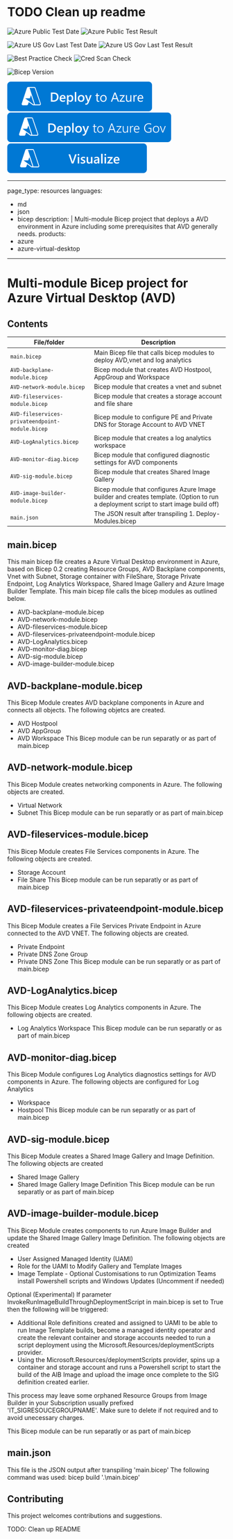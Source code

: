 # TODO Clean up readme

![Azure Public Test Date](https://azurequickstartsservice.blob.core.windows.net/badges/quickstarts/microsoft.desktopvirtualization/avd-backplane-with-network-and-storage-and-monitoring/PublicLastTestDate.svg)
![Azure Public Test Result](https://azurequickstartsservice.blob.core.windows.net/badges/quickstarts/microsoft.desktopvirtualization/avd-backplane-with-network-and-storage-and-monitoring/PublicDeployment.svg)

![Azure US Gov Last Test Date](https://azurequickstartsservice.blob.core.windows.net/badges/quickstarts/microsoft.desktopvirtualization/avd-backplane-with-network-and-storage-and-monitoring/FairfaxLastTestDate.svg)
![Azure US Gov Last Test Result](https://azurequickstartsservice.blob.core.windows.net/badges/quickstarts/microsoft.desktopvirtualization/avd-backplane-with-network-and-storage-and-monitoring/FairfaxDeployment.svg)

![Best Practice Check](https://azurequickstartsservice.blob.core.windows.net/badges/quickstarts/microsoft.desktopvirtualization/avd-backplane-with-network-and-storage-and-monitoring/BestPracticeResult.svg)
![Cred Scan Check](https://azurequickstartsservice.blob.core.windows.net/badges/quickstarts/microsoft.desktopvirtualization/avd-backplane-with-network-and-storage-and-monitoring/CredScanResult.svg)

![Bicep Version](https://azurequickstartsservice.blob.core.windows.net/badges/quickstarts/microsoft.desktopvirtualization/avd-backplane-with-network-and-storage-and-monitoring/BicepVersion.svg)

[![Deploy To Azure](https://raw.githubusercontent.com/Azure/azure-quickstart-templates/master/1-CONTRIBUTION-GUIDE/images/deploytoazure.svg?sanitize=true)](https://portal.azure.com/#create/Microsoft.Template/uri/https%3A%2F%2Fraw.githubusercontent.com%2FAzure%2Fazure-quickstart-templates%2Fmaster%2Fquickstarts%2Fmicrosoft.desktopvirtualization%2Favd-backplane-with-network-and-storage-and-monitoring%2Fazuredeploy.json)
[![Deploy To Azure US Gov](https://raw.githubusercontent.com/Azure/azure-quickstart-templates/master/1-CONTRIBUTION-GUIDE/images/deploytoazuregov.svg?sanitize=true)](https://portal.azure.us/#create/Microsoft.Template/uri/https%3A%2F%2Fraw.githubusercontent.com%2FAzure%2Fazure-quickstart-templates%2Fmaster%2Fquickstarts%2Fmicrosoft.desktopvirtualization%2Favd-backplane-with-network-and-storage-and-monitoring%2Fazuredeploy.json)
[![Visualize](https://raw.githubusercontent.com/Azure/azure-quickstart-templates/master/1-CONTRIBUTION-GUIDE/images/visualizebutton.svg?sanitize=true)](http://armviz.io/#/?load=https%3A%2F%2Fraw.githubusercontent.com%2FAzure%2Fazure-quickstart-templates%2Fmaster%2Fquickstarts%2Fmicrosoft.desktopvirtualization%2Favd-backplane-with-network-and-storage-and-monitoring%2Fazuredeploy.json)

---
page_type: resources
languages:
  - md
  - json
  - bicep
description: |
  Multi-module Bicep project that deploys a AVD environment in Azure including some prerequisites that AVD generally needs.
products:
  - azure
  - azure-virtual-desktop
---

#   Multi-module Bicep project for Azure Virtual Desktop (AVD)


## Contents


| File/folder                      | Description                                                                    |
|----------------------------------|--------------------------------------------------------------------------------|
| `main.bicep`                     | Main Bicep file that calls bicep modules to deploy AVD,vnet and log analytics  |
| `AVD-backplane-module.bicep`     | Bicep module that creates AVD Hostpool, AppGroup and Workspace                 |
| `AVD-network-module.bicep`       | Bicep module that creates a vnet and subnet                                    |
| `AVD-fileservices-module.bicep`  | Bicep module that creates a storage account and file share                     |
| `AVD-fileservices-privateendpoint-module.bicep`         | Bicep module to configure PE and Private DNS for Storage Account to AVD VNET            |
| `AVD-LogAnalytics.bicep`         | Bicep module that creates a log analytics workspace                            |
| `AVD-monitor-diag.bicep`         | Bicep module that configured diagnostic settings for AVD components            |
| `AVD-sig-module.bicep`         | Bicep module that creates Shared Image Gallery            |
| `AVD-image-builder-module.bicep`         | Bicep module that configures Azure Image builder and creates template. (Option to run a deployment script to start image build off)            |
| `main.json`                      | The JSON result after transpiling 1. Deploy-Modules.bicep                      |


## main.bicep
This main bicep file creates a Azure Virtual Desktop environment in Azure, based on Bicep 0.2 creating Resource Groups, AVD Backplane
components, Vnet with Subnet, Storage container with FileShare, Storage Private Endpoint, Log Analytics Workspace, Shared Image Gallery and Azure Image Builder Template. 
This main bicep file calls the bicep modules as outlined below.
 - AVD-backplane-module.bicep
 - AVD-network-module.bicep
 - AVD-fileservices-module.bicep
 - AVD-fileservices-privateendpoint-module.bicep
 - AVD-LogAnalytics.bicep
 - AVD-monitor-diag.bicep
 - AVD-sig-module.bicep
 - AVD-image-builder-module.bicep
 
## AVD-backplane-module.bicep
This Bicep Module creates AVD backplane components in Azure and connects all objects. The following objetcs
are created.
 - AVD Hostpool
 - AVD AppGroup
 - AVD Workspace
 This Bicep module can be run separatly or as part of main.bicep
 
 ## AVD-network-module.bicep
This Bicep Module creates networking components in Azure. The following objects are created.
 - Virtual Network
 - Subnet
 This Bicep module can be run separatly or as part of main.bicep

 ## AVD-fileservices-module.bicep
This Bicep Module creates File Services components in Azure. The following objects are created.
 - Storage Account
 - File Share
 This Bicep module can be run separatly or as part of main.bicep

## AVD-fileservices-privateendpoint-module.bicep
This Bicep Module creates a File Services Private Endpoint in Azure connected to the AVD VNET. The following objects are created.
 - Private Endpoint
 - Private DNS Zone Group
 - Private DNS Zone
 This Bicep module can be run separatly or as part of main.bicep
  ## AVD-LogAnalytics.bicep
This Bicep Module creates Log Analytics components in Azure. The following objects are created.
 - Log Analytics Workspace
 This Bicep module can be run separatly or as part of main.bicep

  ## AVD-monitor-diag.bicep
This Bicep Module configures Log Analytics diagnostics settings for AVD components in Azure. The following objects
are configured for Log Analytics
 - Workspace
 - Hostpool
 This Bicep module can be run separatly or as part of main.bicep

  ## AVD-sig-module.bicep
This Bicep Module creates a Shared Image Gallery and Image Definition. The following objects
are created
 - Shared Image Gallery
 - Shared Image Gallery Image Definition
 This Bicep module can be run separatly or as part of main.bicep

  ## AVD-image-builder-module.bicep
This Bicep Module creates components to run Azure Image Builder and update the Shared Image Gallery Image Definition. 
The following objects are created
 - User Assigned Managed Identity (UAMI)
 - Role for the UAMI to Modify Gallery and Template Images
 - Image Template - Optional Customisations to run Optimization Teams install Powershell scripts and Windows Updates (Uncomment if needed)
 
 Optional (Experimental)
 If parameter InvokeRunImageBuildThroughDeploymentScript in main.bicep is set to True then the following will be triggered:
 - Additional Role definitions created and assigned to UAMI to be able to run Image Template builds, become a managed identity operator and create the relevant container and storage accounts needed to run a script deployment using the Microsoft.Resources/deploymentScripts provider.
 - Using the Microsoft.Resources/deploymentScripts provider, spins up a container and storage account and runs a Powershell script to start the build of the AIB Image and upload the image once complete to the SIG definition created earlier.

 This process may leave some orphaned Resource Groups from Image Builder in your Subscription usually prefixed 'IT_SIGRESOUCEGROUPNAME'. Make sure to delete if not required and to avoid unecessary charges.
 
 
 This Bicep module can be run separatly or as part of main.bicep

## main.json
This file is the JSON output after transpiling 'main.bicep'
The following command was used: bicep build '.\main.bicep'

## Contributing

This project welcomes contributions and suggestions.

TODO: Clean up README

